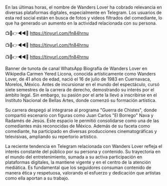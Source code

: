 En las últimas horas, el nombre de Wanders Lover ha cobrado relevancia en diversas plataformas digitales, especialmente en Telegram. Los usuarios de esta red social están en busca de fotos y videos filtrados del comediante, lo que ha generado un aumento en la actividad relacionada con su persona.

📺📱👉◄◄🔴  https://tinyurl.com/fn84hrnu

📺📱👉◄◄🔴  https://tinyurl.com/fn84hrnu

📺📱👉◄◄🔴  https://tinyurl.com/fn84hrnu


Banner de tunota de canal WhatsApp
Biografía de Wanders Lover en Wikipedia
Carmen Yered Licona, conocida artísticamente como Wanders Lover, de 41 años de edad, nació el 16 de julio de 1983 en Cuernavaca, Morelos, México. Antes de incursionar en el mundo del espectáculo, cursó siete semestres de la carrera de derecho, demostrando su interés por el ámbito legal. Sin embargo, su pasión por el arte la llevó a inscribirse en el Instituto Nacional de Bellas Artes, donde comenzó su formación artística.

Su carrera despegó al integrarse al programa "Guerra de Chistes", donde compartió escenario con figuras como Juan Carlos "El Borrego" Nava y Radamés de Jesús. Este espacio le permitió consolidarse como una de las comediantes más reconocidas de México. Además de su faceta como comediante, ha participado en diversas producciones cinematográficas y televisivas, ampliando su repertorio artístico.


La reciente tendencia en Telegram relacionada con Wanders Lover refleja el interés constante del público por su persona y contenido. Su trayectoria en el mundo del entretenimiento, sumada a su activa participación en plataformas digitales, la mantiene vigente y en el centro de la atención mediática. Es fundamental que los seguidores consuman contenido de manera ética y respetuosa, valorando el esfuerzo y dedicación que artistas como ella aportan a su trabajo.

